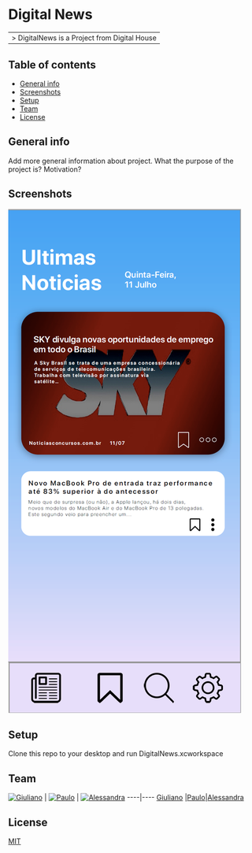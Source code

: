 # Digital News
<table>
<tr>
<td>
  > DigitalNews is a Project from Digital House
</td>
</tr>
</table>

## Table of contents
* [General info](#general-info)
* [Screenshots](#screenshots)
* [Setup](#setup)
* [Team](#team)
* [License](#license)

## General info
Add more general information about project. What the purpose of the project is? Motivation?

## Screenshots
![Example screenshot](./img/screenshot.png)

## Setup
Clone this repo to your desktop and run DigitalNews.xcworkspace

## Team

[![Giuliano](https://avatars1.githubusercontent.com/u/45433850?s=144&v=4)](https://github.com/giulianoaccorsi)  | [![Paulo](https://avatars2.githubusercontent.com/u/10238114?s=144&v=4)](https://github.com/paulopr4) | [![Alessandra ](https://avatars2.githubusercontent.com/u/33076679?s=144&v=4)](https://github.com/aledocarmoo)
----|----
[Giuliano](https://github.com/giulianoaccorsi) |[Paulo](https://github.com/paulopr4)|[Alessandra](https://github.com/aledocarmoo)


## License
[MIT](https://choosealicense.com/licenses/mit/)



